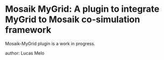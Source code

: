 # Mosaik MyGrid: A plugin to integrate MyGrid to Mosaik co-simulation framework

Mosaik-MyGrid plugin is a work in progress.

author: Lucas Melo
